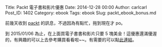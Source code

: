 Title: Packt 電子書和影片優惠
Date: 2014-12-28 00:00
Author: carlcarl
Post_ID: 1402
Category: ebook
Tags: ebook
Slug: packt_ebook_bonus.md



前幾天收到 [packt] 的訊息，不過因為有點忙，拖到現在才 po。

到 2015/01/06 為止，在上面買電子書書和影片只要 5 塊美金！這優惠還滿優渥的，有興趣的可以上去參考購買看看啦~~。有需要的可以點[此連結]。



[packt]: http://bit.ly/1AKtu5i
[此連結]: http://bit.ly/1AKtu5i

